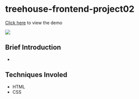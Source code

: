 # treehouse-frontend-project02

[Click here](https://canpu.github.io/treehouse-frontend-project02/) to view the demo

![](images/project-2.gif)

## Brief Introduction

* 

## Techniques Involed

* HTML
* CSS


